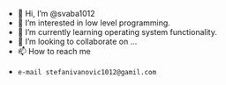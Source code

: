 - 👋 Hi, I’m @svaba1012
- 👀 I’m interested in low level programming.
- 🌱 I’m currently learning operating system functionality.
- 💞️ I’m looking to collaborate on ...
- 📫 How to reach me 
-     e-mail stefanivanovic1012@gamil.com

<!---
svaba1012/svaba1012 is a ✨ special ✨ repository because its `README.md` (this file) appears on your GitHub profile.
You can click the Preview link to take a look at your changes.
--->
